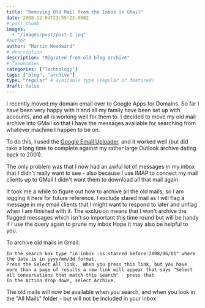 ```yaml
---
title: "Removing Old Mail from the Inbox in GMail"
date: 2008-12-04T23:55:23.000Z
# post thumb
images:
  - "/images/post/post-1.jpg"
#author
author: "Martin Woodward"
# description
description: "Migrated from old blog archive"
# Taxonomies
categories: ["Technology"]
tags: ["blog", "archive"]
type: "regular" # available type (regular or featured)
draft: false
---
```


I recently moved my domain email over to Google Apps for Domains.  So far I have been very happy with it and all my family have been set up with accounts, and all is working well for them to.  I decided to move my old mail archive into GMail so that I have the messages available for searching from whatever machine I happen to be on.

To do this, I used the [Google Email Uploader](http://mail.google.com/mail/help/email_uploader.html), and it worked well (but did take a long time to complete against my rather large Outlook archive dating back to 2001).

The only problem was that I now had an awful lot of messages in my inbox that I didn't really want to see - also because I use IMAP to connect my mail clients up to GMail I didn't want them to download all that mail again.

It took me a while to figure out how to archive all the old mails, so I am logging it here for future reference. I exclude stared mail as I will flag a message in my email clients that I might want to respond to later and unflag when I am finished with it.  The exclusion means that I won't archive the flagged messages which isn't so important this time round but will be handy if I use the query again to prune my inbox  Hope it may also be helpful to you.

To archive old mails in Gmail:

	In the search box type "in:inbox -is:starred before:2008/06/01" where the date is in yyyy/mm/dd format.
	Press the Select All link.  When you press this link, but you have more than a page of results a new link will appear that says "Select all conversations that match this search" - press that
	In the Action drop down, select Archive.

The old mails will now be available when you search, and when you look in the "All Mails" folder - but will not be included in your inbox.